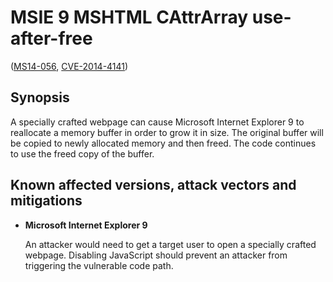 MSIE 9 MSHTML CAttrArray use-after-free
=======================================

([MS14-056][], [CVE-2014-4141][])

[MS14-056]: https://technet.microsoft.com/en-us/library/security/MS14-056
[CVE-2014-4141]: http://www.cve.mitre.org/cgi-bin/cvename.cgi?name=CVE-2014-4141

Synopsis
--------
A specially crafted webpage can cause Microsoft Internet Explorer 9 to
reallocate a memory buffer in order to grow it in size. The original buffer
will be copied to newly allocated memory and then freed. The code continues to
use the freed copy of the buffer.

Known affected versions, attack vectors and mitigations
-------------------------------------------------------
+ **Microsoft Internet Explorer 9**

  An attacker would need to get a target user to open a specially crafted
  webpage. Disabling JavaScript should prevent an attacker from triggering the
  vulnerable code path.
